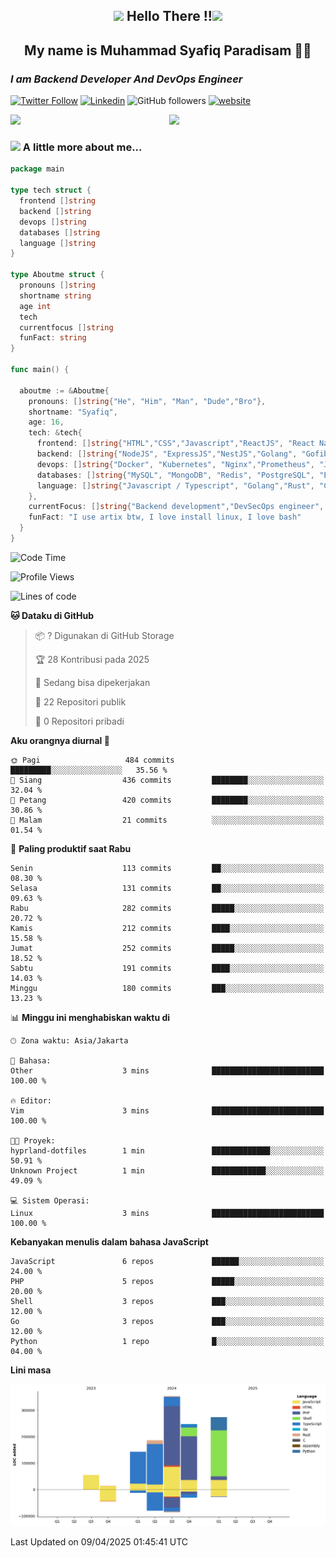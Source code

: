 <h2 align="center"><img src="https://camo.githubusercontent.com/ee9d678a838fdc800a7b1449bae75552c13bfa5afeb275eb6b315e02499c8ba0/68747470733a2f2f656d6f6a69732e736c61636b6d6f6a69732e636f6d2f656d6f6a69732f696d616765732f313533313834393433302f343234362f626c6f622d73756e676c61737365732e6769663f31353331383439343330" width="40"/>
Hello There !!<img src="https://media.giphy.com/media/12oufCB0MyZ1Go/giphy.gif" width="50"></h2>

<h2 align="center">My name is Muhammad Syafiq Paradisam 👋👋</h2>

<h3><em>I am Backend Developer And DevOps Engineer 
</em></h3>

[![Twitter Follow](https://img.shields.io/twitter/follow/misteranmol?label=Follow)](https://x.com/FikkzOutfit)
[![Linkedin](https://img.shields.io/badge/-anmol-blue?style=flat-square&logo=Linkedin&logoColor=white&link=https://www.linkedin.com/in/syafiq-paradisam/)](https://id.linkedin.com/in/syafiq-paradisam-b72749258 )
![GitHub followers](https://img.shields.io/github/followers/syafiqparadisam?label=Follower&style=social)
[![website](https://img.shields.io/badge/Website-46a2f1.svg?&style=flat-square&logo=Google-Chrome&logoColor=white&link=https://anmolsingh.me/)](https://syafiq-paradisam.my.id)

<img align="right" src="https://external-preview.redd.it/76KI_ztaLr9QvFD3AEtHDIHksWlHp4BXjFEGYdp3ZW0.png?width=640&crop=smart&auto=webp&s=5ead39238a51263833b7684888ec8a3254455609" width="250"/>

<img src="https://dwglogo.com/wp-content/uploads/2017/08/go_speed_of_light.png" width="300"/>

### <img src="https://media.giphy.com/media/VgCDAzcKvsR6OM0uWg/giphy.gif" width="50"> A little more about me...


```go
package main

type tech struct {
  frontend []string
  backend []string
  devops []string
  databases []string
  language []string
}

type Aboutme struct {
  pronouns []string
  shortname string
  age int
  tech
  currentfocus []string
  funFact: string
}

func main() {

  aboutme := &Aboutme{
    pronouns: []string{"He", "Him", "Man", "Dude","Bro"},
    shortname: "Syafiq",
    age: 16,
    tech: &tech{
      frontend: []string{"HTML","CSS","Javascript","ReactJS", "React Native"},
      backend: []string{"NodeJS", "ExpressJS","NestJS","Golang", "Gofiber", "Actixweb"},
      devops: []string{"Docker", "Kubernetes", "Nginx","Prometheus", "Jaeger", "Grafana", "Linux", "CI / CD"},
      databases: []string{"MySQL", "MongoDB", "Redis", "PostgreSQL", "Elastic search"},
      language: []string{"Javascript / Typescript", "Golang","Rust", "C"}
    },
    currentFocus: []string{"Backend development","DevSecOps engineer", "Linuxer"},
    funFact: "I use artix btw, I love install linux, I love bash"
  }
}

```

<!--START_SECTION:waka-->
![Code Time](http://img.shields.io/badge/Code%20Time-304%20hrs%208%20mins-blue)

![Profile Views](http://img.shields.io/badge/Profil%20dilihat-0-blue)

![Lines of code](https://img.shields.io/badge/Sejak%20Hello%20World%20aku%20telah%20menulis-1.3%20million%20baris%20kode-blue)

**🐱 Dataku di GitHub** 

> 📦 ? Digunakan di GitHub Storage 
 > 
> 🏆 28 Kontribusi pada 2025
 > 
> 💼 Sedang bisa dipekerjakan
 > 
> 📜 22 Repositori publik 
 > 
> 🔑 0 Repositori pribadi 
 > 
**Aku orangnya diurnal 🐤** 

```text
🌞 Pagi                   484 commits         █████████░░░░░░░░░░░░░░░░   35.56 % 
🌆 Siang                  436 commits         ████████░░░░░░░░░░░░░░░░░   32.04 % 
🌃 Petang                 420 commits         ████████░░░░░░░░░░░░░░░░░   30.86 % 
🌙 Malam                  21 commits          ░░░░░░░░░░░░░░░░░░░░░░░░░   01.54 % 
```
📅 **Paling produktif saat Rabu** 

```text
Senin                    113 commits         ██░░░░░░░░░░░░░░░░░░░░░░░   08.30 % 
Selasa                   131 commits         ██░░░░░░░░░░░░░░░░░░░░░░░   09.63 % 
Rabu                     282 commits         █████░░░░░░░░░░░░░░░░░░░░   20.72 % 
Kamis                    212 commits         ████░░░░░░░░░░░░░░░░░░░░░   15.58 % 
Jumat                    252 commits         █████░░░░░░░░░░░░░░░░░░░░   18.52 % 
Sabtu                    191 commits         ████░░░░░░░░░░░░░░░░░░░░░   14.03 % 
Minggu                   180 commits         ███░░░░░░░░░░░░░░░░░░░░░░   13.23 % 
```


📊 **Minggu ini menghabiskan waktu di** 

```text
🕑︎ Zona waktu: Asia/Jakarta

💬 Bahasa: 
Other                    3 mins              █████████████████████████   100.00 % 

🔥 Editor: 
Vim                      3 mins              █████████████████████████   100.00 % 

🐱‍💻 Proyek: 
hyprland-dotfiles        1 min               █████████████░░░░░░░░░░░░   50.91 % 
Unknown Project          1 min               ████████████░░░░░░░░░░░░░   49.09 % 

💻 Sistem Operasi: 
Linux                    3 mins              █████████████████████████   100.00 % 
```

**Kebanyakan menulis dalam bahasa JavaScript** 

```text
JavaScript               6 repos             ██████░░░░░░░░░░░░░░░░░░░   24.00 % 
PHP                      5 repos             █████░░░░░░░░░░░░░░░░░░░░   20.00 % 
Shell                    3 repos             ███░░░░░░░░░░░░░░░░░░░░░░   12.00 % 
Go                       3 repos             ███░░░░░░░░░░░░░░░░░░░░░░   12.00 % 
Python                   1 repo              █░░░░░░░░░░░░░░░░░░░░░░░░   04.00 % 
```



**Lini masa**

![Lines of Code chart](https://raw.githubusercontent.com/syafiqparadisam/syafiqparadisam/master/assets/bar_graph.png)


 Last Updated on 09/04/2025 01:45:41 UTC
<!--END_SECTION:waka-->
